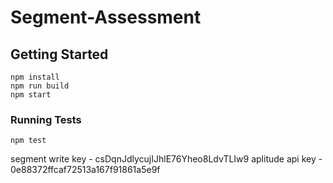 # Segment-Assessment

## Getting Started
```
npm install
npm run build
npm start
```

### Running Tests
```
npm test
```


segment write key - csDqnJdlycujIJhlE76Yheo8LdvTLIw9
aplitude api key - 0e88372ffcaf72513a167f91861a5e9f